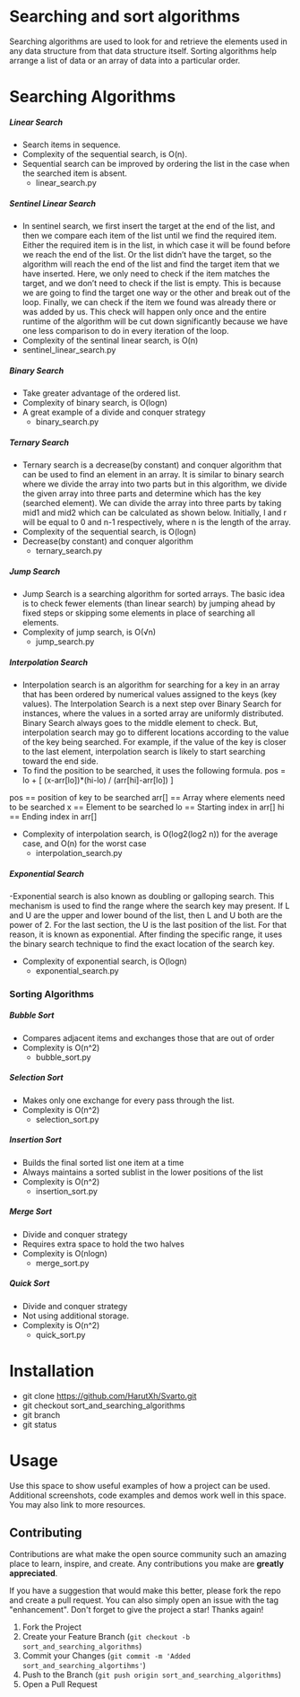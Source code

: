 # Searching and sort algorithms
Searching algorithms are used to look for and retrieve the elements used in any data structure from that data structure itself. Sorting algorithms help arrange a list of data or an array of data into a particular order.

# Searching Algorithms
##### Linear Search
- Search items in sequence.
- Complexity of the sequential search, is O(n).  
- Sequential search can be improved by ordering the list in the case when the searched item is absent.
    - linear_search.py

##### Sentinel Linear Search

- In sentinel search, we first insert the target at the end of the list, and then we compare each item of the list until we find the required item. Either the required item is in the list, in which case it will be found before we reach the end of the list. Or the list didn’t have the target, so the algorithm will reach the end of the list and find the target item that we have inserted.
Here, we only need to check if the item matches the target, and we don’t need to check if the list is empty. This is because we are going to find the target one way or the other and break out of the loop.
Finally, we can check if the item we found was already there or was added by us. This check will happen only once and the entire runtime of the algorithm will be cut down significantly because we have one less comparison to do in every iteration of the loop.
- Complexity of the sentinal linear search, is O(n)
- sentinel_linear_search.py


##### Binary Search
- Take greater advantage of the ordered list.
- Complexity of binary search, is O(logn)
- A great example of a divide and conquer strategy
    - binary_search.py

##### Ternary Search
- Ternary search is a decrease(by constant) and conquer algorithm that can be used to find an element in an array. It is similar to binary search where we divide the array into two parts but in this algorithm, we divide the given array into three parts and determine which has the key (searched element). We can divide the array into three parts by taking mid1 and mid2 which can be calculated as shown below. Initially, l and r will be equal to 0 and n-1 respectively, where n is the length of the array. 
- Complexity of the sequential search, is O(logn)
- Decrease(by constant) and conquer algorithm
    - ternary_search.py

##### Jump Search
- Jump Search is a searching algorithm for sorted arrays. The basic idea is to check fewer elements (than linear search) by jumping ahead by fixed steps or skipping some elements in place of searching all elements.
- Complexity of jump search, is O(√n)
    - jump_search.py

##### Interpolation Search
- Interpolation search is an algorithm for searching for a key in an array that has been ordered by numerical values assigned to the keys (key values). The Interpolation Search is a next step over Binary Search for instances, where the values in a sorted array are uniformly distributed. Binary Search always goes to the middle element to check. But, interpolation search may go to different locations according to the value of the key being searched. For example, if the value of the key is closer to the last element, interpolation search is likely to start searching toward the end side.
- To find the position to be searched, it uses the following formula. 
pos = lo + [ (x-arr[lo])*(hi-lo) / (arr[hi]-arr[lo]) ]

pos == position of key to be searched 
arr[] == Array where elements need to be searched
x     == Element to be searched
lo    == Starting index in arr[]
hi    == Ending index in arr[]

- Complexity of interpolation search, is O(log2(log2 n)) for the average case, and O(n) for the worst case
    - interpolation_search.py


##### Exponential Search
-Exponential search is also known as doubling or galloping search. This mechanism is used to find the range where the search key may present. If L and U are the upper and lower bound of the list, then L and U both are the power of 2. For the last section, the U is the last position of the list. For that reason, it is known as exponential.
After finding the specific range, it uses the binary search technique to find the exact location of the search key.
- Complexity of exponential search, is O(logn)
    - exponential_search.py


### Sorting Algorithms

##### Bubble Sort
- Compares adjacent items and exchanges those that are out of order
- Complexity is O(n^2)
	- bubble_sort.py
	
##### Selection Sort
- Makes only one exchange for every pass through the list.
- Complexity is O(n^2)
	- selection_sort.py

##### Insertion Sort
- Builds the final sorted list one item at a time
- Always maintains a sorted sublist in the lower positions of the list
- Complexity is O(n^2)
	- insertion_sort.py
	
##### Merge Sort
- Divide and conquer strategy
- Requires extra space to hold the two halves
- Complexity is O(nlogn)
 	- merge_sort.py

##### Quick Sort
- Divide and conquer strategy
- Not using additional storage.
- Complexity is O(n^2)
	- quick_sort.py

# Installation

- git clone https://github.com/HarutXh/Svarto.git
- git checkout sort_and_searching_algorithms
- git branch
- git status

# Usage

Use this space to show useful examples of how a project can be used. Additional screenshots, code examples and demos work well in this space. You may also link to more resources.

## Contributing

Contributions are what make the open source community such an amazing place to learn, inspire, and create. Any contributions you make are **greatly appreciated**.

If you have a suggestion that would make this better, please fork the repo and create a pull request. You can also simply open an issue with the tag "enhancement".
Don't forget to give the project a star! Thanks again!

1. Fork the Project
2. Create your Feature Branch (`git checkout -b sort_and_searching_algorithms`)
3. Commit your Changes (`git commit -m 'Added sort_and_searching_algortihms'`)
4. Push to the Branch (`git push origin sort_and_searching_algorithms`)
5. Open a Pull Request








